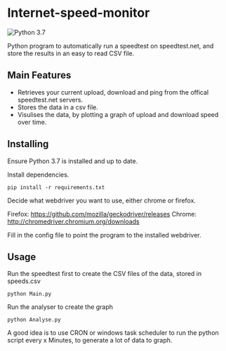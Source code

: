 # Internet-speed-monitor
![Python 3.7](https://img.shields.io/badge/python-3.7-blue.svg)

Python program to automatically run a speedtest on speedtest.net, and store the results in an easy to read CSV file.

## Main Features

* Retrieves your current upload, download and ping from the offical speedtest.net servers.
* Stores the data in a csv file.
* Visulises the data, by plotting a graph of upload and download speed over time.


## Installing

Ensure Python 3.7 is installed and up to date.

Install dependencies.

```
pip install -r requirements.txt
```

Decide what webdriver you want to use, either chrome or firefox.

Firefox: https://github.com/mozilla/geckodriver/releases
Chrome: http://chromedriver.chromium.org/downloads

Fill in the config file to point the program to the installed webdriver.

## Usage

Run the speedtest first to create the CSV files of the data, stored in speeds.csv

`python Main.py`

Run the analyser to create the graph

`python Analyse.py`

A good idea is to use CRON or windows task scheduler to run the python script every x Minutes, to generate a lot of data to graph.

